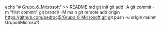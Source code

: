 echo "# Grupo_6_Microsoft" >> README.md
git init
git add -A
git commit -m "first commit"
git branch -M main
git remote add origin https://github.com/pedrocj5/Grupo_6_Microsoft.git
git push -u origin main#   G r u p o _ 6 _ M i c r o s o f t  
 